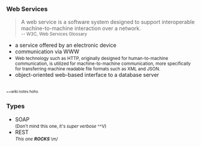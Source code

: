 ### Web Services

> A web service is a software system designed to support interoperable machine-to-machine interaction over a network. <br><small>-- W3C, Web Services Glossary</small>


 - a service offered by an electronic device
 - communication via WWW
 - <small>Web technology such as HTTP, originally designed for human-to-machine communication, is utilized for machine-to-machine communication, more specifically for transferring machine readable file formats such as XML and JSON.</small>
 - object-oriented web-based interface to a database server
 
<br><small><small>~~wiki notes hoho</small></small>


### Types
 - SOAP <br><small>(Don't mind this one, it's *super verbose* ^^V)</small>
 - REST <br><small>*This one **ROCKS*** \m/</small> 
